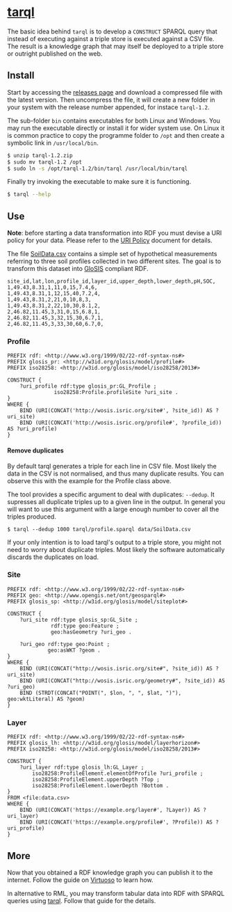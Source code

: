 [tarql](https://tarql.github.io/)
=================================

The basic idea behind `tarql` is to develop a `CONSTRUCT` SPARQL query that
instead of executing against a triple store is executed against a CSV file. The
result is a knowledge graph that may itself be deployed to a triple store or
outright published on the web.

Install
-------

Start by accessing the [releases page](https://github.com/tarql/tarql/releases)
and download a compressed file with the latest version. Then uncompress the
file, it will create a new folder in your system with the release number
appended, for instace `tarql-1.2`.

The sub-folder `bin` contains executables for both Linux and Windows. You may
run the executable directly or install it for wider system use. On Linux it is
common practice to copy the programme folder to `/opt` and then create a
symbolic link in `/usr/local/bin`.

```bash
$ unzip tarql-1.2.zip
$ sudo mv tarql-1.2 /opt
$ sudo ln -s /opt/tarql-1.2/bin/tarql /usr/local/bin/tarql
```

Finally try invoking the executable to make sure it is functioning.

```bash
$ tarql --help
```

Use
---

**Note**: before starting a data transformation into RDF you must devise a URI
policy for your data. Please refer to the [URI Policy](../uri.md) document for
details.

The file [SoilData.csv](data/SoilData.csv) contains a simple set of hypothetical
measurements referring to three soil profiles collected in two different sites.
The goal is to transform this dataset into
[GloSIS](https://github.com/rapw3k/glosis) compliant RDF.

```csv
site_id,lat,lon,profile_id,layer_id,upper_depth,lower_depth,pH,SOC,
1,49.43,8.31,1,11,0,15,7.4,6,
1,49.43,8.31,1,12,15,40,7.2,4,
1,49.43,8.31,2,21,0,10,8,3,
1,49.43,8.31,2,22,10,30,8.1,2,
2,46.82,11.45,3,31,0,15,6.8,1,
2,46.82,11.45,3,32,15,30,6.7,1,
2,46.82,11.45,3,33,30,60,6.7,0,
```

### Profile



```sparql
PREFIX rdf: <http://www.w3.org/1999/02/22-rdf-syntax-ns#>
PREFIX glosis_pr: <http://w3id.org/glosis/model/profile#>
PREFIX iso28258: <http://w3id.org/glosis/model/iso28258/2013#>

CONSTRUCT { 
    ?uri_profile rdf:type glosis_pr:GL_Profile ; 
               iso28258:Profile.profileSite ?uri_site .
}
WHERE {
    BIND (URI(CONCAT('http://wosis.isric.org/site#', ?site_id)) AS ?uri_site)
    BIND (URI(CONCAT('http://wosis.isric.org/profile#', ?profile_id)) AS ?uri_profile)
}
```

#### Remove duplicates

By default tarql generates a triple for each line in CSV file. Most likely the
data in the CSV is not normalised, and thus many duplicate results. You can
observe this with the example for the Profile class above. 

The tool provides a specific argument to deal with duplicates: `--dedup`. It
supresses all duplicate triples up to a given line in the output. In general you
will want to use this argument with a large enough number to cover all the
triples produced.

```
$ tarql --dedup 1000 tarql/profile.sparql data/SoilData.csv
```  

If your only intention is to load tarql's output to a triple store, you might not need to
worry about duplicate triples. Most likely the software automatically discards
the duplicates on load.

### Site

```sparql
PREFIX rdf: <http://www.w3.org/1999/02/22-rdf-syntax-ns#>
PREFIX geo: <http://www.opengis.net/ont/geosparql#>
PREFIX glosis_sp: <http://w3id.org/glosis/model/siteplot#>

CONSTRUCT { 
    ?uri_site rdf:type glosis_sp:GL_Site ;
              rdf:type geo:Feature ;
              geo:hasGeometry ?uri_geo .

    ?uri_geo rdf:type geo:Point ; 
             geo:asWKT ?geom .
}
WHERE {
    BIND (URI(CONCAT("http://wosis.isric.org/site#", ?site_id)) AS ?uri_site)
    BIND (URI(CONCAT("http://wosis.isric.org/geometry#", ?site_id)) AS ?uri_geo)
    BIND (STRDT(CONCAT("POINT(", $lon, ", ", $lat, ")"), geo:wktLiteral) AS ?geom)
}
```

### Layer

```sparql
PREFIX rdf: <http://www.w3.org/1999/02/22-rdf-syntax-ns#>
PREFIX glosis_lh: <http://w3id.org/glosis/model/layerhorizon#>
PREFIX iso28258: <http://w3id.org/glosis/model/iso28258/2013#>

CONSTRUCT { 
    ?uri_layer rdf:type glosis_lh:GL_Layer ; 
        iso28258:ProfileElement.elementOfProfile ?uri_profile ;
        iso28258:ProfileElement.upperDepth ?Top ;
        iso28258:ProfileElement.lowerDepth ?Bottom .
}
FROM <file:data.csv>
WHERE {
    BIND (URI(CONCAT('https://example.org/layer#', ?Layer)) AS ?uri_layer)
    BIND (URI(CONCAT('https://example.org/profile#', ?Profile)) AS ?uri_profile)
}
```

More
----

Now that you obtained a RDF knowledge graph you can publish it to the internet.
Follow the guide on [Virtuoso](virtuoso.md) to learn how.

In alternative to RML, you may transform tabular data into RDF with SPARQL
queries using [tarql](tarql.md). Follow that guide for the details.
